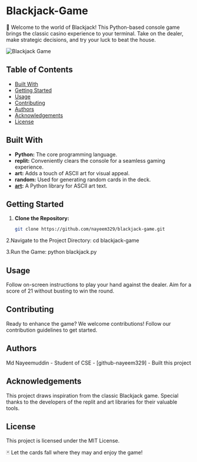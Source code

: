 # Blackjack-Game

🎲 Welcome to the world of Blackjack! This Python-based console game brings the classic casino experience to your terminal. Take on the dealer, make strategic decisions, and try your luck to beat the house.

![Blackjack Game](link_to_an_image)

## Table of Contents
- [Built With](#built-with)
- [Getting Started](#getting-started)
- [Usage](#usage)
- [Contributing](#contributing)
- [Authors](#authors)
- [Acknowledgements](#acknowledgements)
- [License](#license)

## Built With
- **Python:** The core programming language.
- **replit:** Conveniently clears the console for a seamless gaming experience.
- **art:** Adds a touch of ASCII art for visual appeal.
- **random:** Used for generating random cards in the deck.
- **[art](https://pypi.org/project/art/):** A Python library for ASCII art text.

## Getting Started
1. **Clone the Repository:**
   ```bash
   git clone https://github.com/nayeem329/blackjack-game.git
   
2.Navigate to the Project Directory:
cd blackjack-game

3.Run the Game:
python blackjack.py

## Usage
Follow on-screen instructions to play your hand against the dealer.
Aim for a score of 21 without busting to win the round.

## Contributing
Ready to enhance the game? We welcome contributions! Follow our contribution guidelines to get started.

## Authors
Md Nayeemuddin - Student of CSE -  [github-nayeem329] - Built this project

## Acknowledgements
This project draws inspiration from the classic Blackjack game.
Special thanks to the developers of the replit and art libraries for their valuable tools.

## License
This project is licensed under the MIT License.

🃏 Let the cards fall where they may and enjoy the game!
